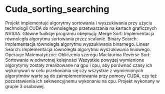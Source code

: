 # Cuda_sorting_searching
Projekt implementuje algorytmy sortowania i wyszukiwania przy użyciu technologii CUDA do równoległego przetwarzania na kartach graficznych NVIDIA. Główne funkcje programu obejmują: Merge Sort: Implementacja równoległa algorytmu sortowania przez scalanie. Binary Search: Implementacja równoległa algorytmu wyszukiwania binarnego. Linear Search: Implementacja równoległa algorytmu wyszukiwania liniowego. Operacje Matematyczne: Obliczenia szeregu Maclaurina Reverse Sort: Sortowanie w odwrotnej kolejności Wszystkie powyżej wymienione algorytymy zostały zrealizowane na gpu i cpu, aby porównać czasy ich wykonywań w celu przekonania się czy wszystkie z wymienionych algorytmów warte są do zaimplementowania przy pomocy CUDA, czy też pozostawienia ich sekwencyjnemu wykonaniu na cpu.
Projekt wykonany w grupie 3 osobowej.
